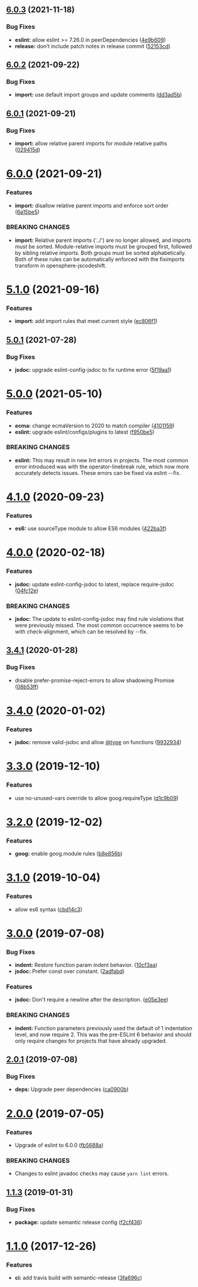 ## [6.0.3](https://github.com/ngageoint/eslint-config-opensphere/compare/v6.0.2...v6.0.3) (2021-11-18)


### Bug Fixes

* **eslint:** allow eslint >= 7.26.0 in peerDependencies ([4e9b609](https://github.com/ngageoint/eslint-config-opensphere/commit/4e9b6098a499272844a75152a8f684789b8e3084))
* **release:** don't include patch notes in release commit ([52153cd](https://github.com/ngageoint/eslint-config-opensphere/commit/52153cd0ac6379c3d2962ec19e53dcad3ee8b0b3))

## [6.0.2](https://github.com/ngageoint/eslint-config-opensphere/compare/v6.0.1...v6.0.2) (2021-09-22)


### Bug Fixes

* **import:** use default import groups and update comments ([dd3ad5b](https://github.com/ngageoint/eslint-config-opensphere/commit/dd3ad5b9c28bb60257d5b377c9be0de2856c3477))

## [6.0.1](https://github.com/ngageoint/eslint-config-opensphere/compare/v6.0.0...v6.0.1) (2021-09-21)


### Bug Fixes

* **import:** allow relative parent imports for module relative paths ([029415d](https://github.com/ngageoint/eslint-config-opensphere/commit/029415d2bb788411c17f3c0ccc1568b3e43adab3))

# [6.0.0](https://github.com/ngageoint/eslint-config-opensphere/compare/v5.1.0...v6.0.0) (2021-09-21)


### Features

* **import:** disallow relative parent imports and enforce sort order ([6a15be5](https://github.com/ngageoint/eslint-config-opensphere/commit/6a15be5847a1ab7f2ef0f33e09f0a3086785b4a1))


### BREAKING CHANGES

* **import:** Relative parent imports ('../') are no longer allowed, and
imports must be sorted. Module-relative imports must be grouped first, followed
by sibling relative imports. Both groups must be sorted alphabetically. Both of
these rules can be automatically enforced with the fiximports transform in
opensphere-jscodeshift.

# [5.1.0](https://github.com/ngageoint/eslint-config-opensphere/compare/v5.0.1...v5.1.0) (2021-09-16)


### Features

* **import:** add import rules that meet current style ([ec806f1](https://github.com/ngageoint/eslint-config-opensphere/commit/ec806f11f37e04370722d23e31f488e499612ce9))

## [5.0.1](https://github.com/ngageoint/eslint-config-opensphere/compare/v5.0.0...v5.0.1) (2021-07-28)


### Bug Fixes

* **jsdoc:** upgrade eslint-config-jsdoc to fix runtime error ([5f19aa1](https://github.com/ngageoint/eslint-config-opensphere/commit/5f19aa1fb71e706e10e0b7e1091746fbd7572d14))

# [5.0.0](https://github.com/ngageoint/eslint-config-opensphere/compare/v4.1.0...v5.0.0) (2021-05-10)


### Features

* **ecma:** change ecmaVersion to 2020 to match compiler ([4101159](https://github.com/ngageoint/eslint-config-opensphere/commit/41011598befd880e07cdd68dc388d889b06c2470))
* **eslint:** upgrade eslint/configs/plugins to latest ([f950be5](https://github.com/ngageoint/eslint-config-opensphere/commit/f950be5ff86ce6e7bdb2e5d6e20ad121e3ae7d5f))


### BREAKING CHANGES

* **eslint:** This may result in new lint errors in projects. The most common
error introduced was with the operator-linebreak rule, which now more accurately
detects issues. These errors can be fixed via eslint --fix.

# [4.1.0](https://github.com/ngageoint/eslint-config-opensphere/compare/v4.0.0...v4.1.0) (2020-09-23)


### Features

* **es6:** use sourceType module to allow ES6 modules ([422ba3f](https://github.com/ngageoint/eslint-config-opensphere/commit/422ba3f5a526121808bbe9e1a44d55b0721af508))

# [4.0.0](https://github.com/ngageoint/eslint-config-opensphere/compare/v3.4.1...v4.0.0) (2020-02-18)


### Features

* **jsdoc:** update eslint-config-jsdoc to latest, replace require-jsdoc ([04fc12e](https://github.com/ngageoint/eslint-config-opensphere/commit/04fc12e0bc061199d42c5d2a5573fd25401df9d3))


### BREAKING CHANGES

* **jsdoc:** The update to eslint-config-jsdoc may find rule violations
that were previously missed. The most common occurrence seems to be with
check-alignment, which can be resolved by --fix.

## [3.4.1](https://github.com/ngageoint/eslint-config-opensphere/compare/v3.4.0...v3.4.1) (2020-01-28)


### Bug Fixes

* disable prefer-promise-reject-errors to allow shadowing Promise ([08b53ff](https://github.com/ngageoint/eslint-config-opensphere/commit/08b53ff289d3efe09fae7e90c051235b9ff05539))

# [3.4.0](https://github.com/ngageoint/eslint-config-opensphere/compare/v3.3.0...v3.4.0) (2020-01-02)


### Features

* **jsdoc:** remove valid-jsdoc and allow [@type](https://github.com/type) on functions ([9932934](https://github.com/ngageoint/eslint-config-opensphere/commit/9932934ee85ceb4fe42f6eaa596d4cb436384789))

# [3.3.0](https://github.com/ngageoint/eslint-config-opensphere/compare/v3.2.0...v3.3.0) (2019-12-10)


### Features

* use no-unused-vars override to allow goog.requireType ([d1c9b09](https://github.com/ngageoint/eslint-config-opensphere/commit/d1c9b09af7f3d46d2be21508e4f45cf16007acd8))

# [3.2.0](https://github.com/ngageoint/eslint-config-opensphere/compare/v3.1.0...v3.2.0) (2019-12-02)


### Features

* **goog:** enable goog.module rules ([b8e856b](https://github.com/ngageoint/eslint-config-opensphere/commit/b8e856bfbd3b9df0f3d19fb19f9d9ffead9e465d))

# [3.1.0](https://github.com/ngageoint/eslint-config-opensphere/compare/v3.0.0...v3.1.0) (2019-10-04)


### Features

* allow es6 syntax ([cbd14c3](https://github.com/ngageoint/eslint-config-opensphere/commit/cbd14c3))

# [3.0.0](https://github.com/ngageoint/eslint-config-opensphere/compare/v2.0.1...v3.0.0) (2019-07-08)


### Bug Fixes

* **indent:** Restore function param indent behavior. ([10cf3aa](https://github.com/ngageoint/eslint-config-opensphere/commit/10cf3aa))
* **jsdoc:** Prefer const over constant. ([2adfabd](https://github.com/ngageoint/eslint-config-opensphere/commit/2adfabd))


### Features

* **jsdoc:** Don't require a newline after the description. ([e05e3ee](https://github.com/ngageoint/eslint-config-opensphere/commit/e05e3ee))


### BREAKING CHANGES

* **indent:** Function parameters previously used the default of 1 indentation level, and now require 2. This was the pre-ESLint 6 behavior and should only require changes for projects that have already upgraded.

## [2.0.1](https://github.com/ngageoint/eslint-config-opensphere/compare/v2.0.0...v2.0.1) (2019-07-08)


### Bug Fixes

* **deps:** Upgrade peer dependencies ([ca0900b](https://github.com/ngageoint/eslint-config-opensphere/commit/ca0900b))

# [2.0.0](https://github.com/ngageoint/eslint-config-opensphere/compare/v1.1.3...v2.0.0) (2019-07-05)


### Features

* Upgrade of eslint to 6.0.0 ([fb5688a](https://github.com/ngageoint/eslint-config-opensphere/commit/fb5688a))


### BREAKING CHANGES

* Changes to eslint javadoc checks may cause `yarn lint` errors.

## [1.1.3](https://github.com/ngageoint/eslint-config-opensphere/compare/v1.1.2...v1.1.3) (2019-01-31)


### Bug Fixes

* **package:** update semantic release config ([f2cf436](https://github.com/ngageoint/eslint-config-opensphere/commit/f2cf436))

<a name="1.1.0"></a>
# [1.1.0](https://github.com/ngageoint/eslint-config-opensphere/compare/v1.0.1...v1.1.0) (2017-12-26)


### Features

* **ci:** add travis build with semantic-release ([3fa696c](https://github.com/ngageoint/eslint-config-opensphere/commit/3fa696c))

